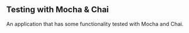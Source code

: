 ## Testing with Mocha & Chai

 An application that has some functionality tested with Mocha and Chai.
